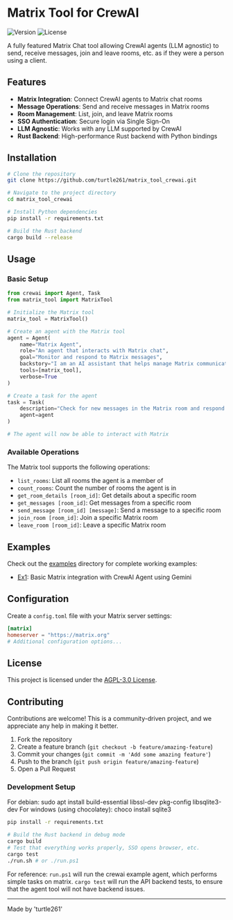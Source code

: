 # Matrix Tool for CrewAI

![Version](https://img.shields.io/badge/version-0.1.1-blue.svg)
![License](https://img.shields.io/badge/license-AGPL--3.0-green.svg)

A fully featured Matrix Chat tool allowing CrewAI agents (LLM agnostic) to send, receive messages, join and leave rooms, etc. as if they were a person using a client.

## Features

- **Matrix Integration**: Connect CrewAI agents to Matrix chat rooms
- **Message Operations**: Send and receive messages in Matrix rooms
- **Room Management**: List, join, and leave Matrix rooms
- **SSO Authentication**: Secure login via Single Sign-On
- **LLM Agnostic**: Works with any LLM supported by CrewAI
- **Rust Backend**: High-performance Rust backend with Python bindings

## Installation

```bash
# Clone the repository
git clone https://github.com/turtle261/matrix_tool_crewai.git

# Navigate to the project directory
cd matrix_tool_crewai

# Install Python dependencies
pip install -r requirements.txt

# Build the Rust backend
cargo build --release
```

## Usage

### Basic Setup

```python
from crewai import Agent, Task
from matrix_tool import MatrixTool

# Initialize the Matrix tool
matrix_tool = MatrixTool()

# Create an agent with the Matrix tool
agent = Agent(
    name="Matrix Agent",
    role="An agent that interacts with Matrix chat",
    goal="Monitor and respond to Matrix messages",
    backstory="I am an AI assistant that helps manage Matrix communications",
    tools=[matrix_tool],
    verbose=True
)

# Create a task for the agent
task = Task(
    description="Check for new messages in the Matrix room and respond appropriately",
    agent=agent
)

# The agent will now be able to interact with Matrix
```

### Available Operations

The Matrix tool supports the following operations:

- `list_rooms`: List all rooms the agent is a member of
- `count_rooms`: Count the number of rooms the agent is in
- `get_room_details [room_id]`: Get details about a specific room
- `get_messages [room_id]`: Get messages from a specific room
- `send_message [room_id] [message]`: Send a message to a specific room
- `join_room [room_id]`: Join a specific Matrix room
- `leave_room [room_id]`: Leave a specific Matrix room

## Examples

Check out the [examples](./examples) directory for complete working examples:

- [Ex1](./examples/ex1): Basic Matrix integration with CrewAI Agent using Gemini

## Configuration

Create a `config.toml` file with your Matrix server settings:

```toml
[matrix]
homeserver = "https://matrix.org"
# Additional configuration options...
```

## License

This project is licensed under the [AGPL-3.0 License](LICENSE).

## Contributing

Contributions are welcome! This is a community-driven project, and we appreciate any help in making it better.

1. Fork the repository
2. Create a feature branch (`git checkout -b feature/amazing-feature`)
3. Commit your changes (`git commit -m 'Add some amazing feature'`)
4. Push to the branch (`git push origin feature/amazing-feature`)
5. Open a Pull Request

### Development Setup
For debian: sudo apt install build-essential libssl-dev pkg-config libsqlite3-dev 
For windows (using chocolatey): choco install sqlite3
```bash
pip install -r requirements.txt

# Build the Rust backend in debug mode
cargo build
# Test that everything works properly, SSO opens browser, etc.
cargo test
./run.sh # or ./run.ps1
```
For reference: `run.ps1` will run the crewai example agent, which performs simple tasks on matrix. 
`cargo test` will run the API backend tests, to ensure that the agent tool will not have backend issues. 

---

Made by 'turtle261'
